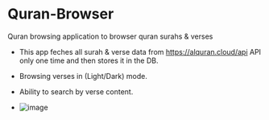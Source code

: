 # Quran-Browser
Quran browsing application to browser quran surahs &amp; verses

* This app feches all surah & verse data from https://alquran.cloud/api API only one time and then stores it in the DB.
* Browsing verses in (Light/Dark) mode.
* Ability to search by verse content.
 
* ![image](https://github.com/user-attachments/assets/1f170a9f-d70e-42fa-8814-2af144c8103d)
